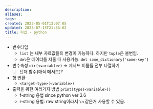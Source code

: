```yaml
---
description:
aliases: 
tags: 
created: 2023-05-01T13:07:05
updated: 2023-07-15T21:33:02
title: 타입 - python
---
```

- 변수타입
	- `list` 는 내부 자료값들의 변경이 가능하다. 하지만 `tuple`은 불변임.
	- `del`은 데이터를 지울 때 사용가능. `del some_dictionary['some-key']`
- 변수속성 `dir(<variable>)` => 메서드 이름들 전부 나열하기
	- [ ] 던더 함수(매직 메서드)?
- 형 변환
	- `<target-type>(<variable>)`
- 출력을 위한 여러가지 방법 `print(type(<variable>))`
	- f-string 용법 since python ver 3.6
	- r-string 용법: raw string이라서 `\n` 같은거 사용할 수 있음.
